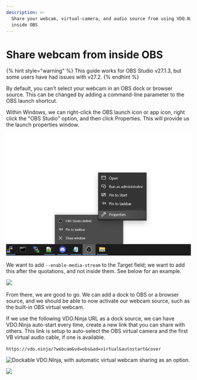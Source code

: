 ```yaml
---
description: >-
  Share your webcam, virtual-camera, and audio source from using VDO.Ninja
  inside OBS
---
```


# Share webcam from inside OBS

{% hint style="warning" %}
This guide works for OBS Studio v27.1.3, but some users have had issues with v27.2. &#x20;
{% endhint %}



By default, you can't select your webcam in an OBS dock or browser source. This can be changed by adding a command-line parameter to the OBS launch shortcut.

Within Windows, we can right-click the OBS launch icon or app icon, right click the "OBS Studio" option, and then click Properties. This will provide us the launch properties window.

![](<../.gitbook/assets/image (103) (1) (1) (1) (1).png>)

We want to add `--enable-media-stream` to the Target field; we want to add this after the quotations, and not inside them. See below for an example.

![](<../.gitbook/assets/image (112).png>)

From there, we are good to go. We can add a dock to OBS or a browser source, and we should be able to now activate our webcam source, such as the built-in OBS virtual webcam.

If we use the following VDO.Ninja URL as a dock source, we can have VDO.Ninja auto-start every time, create a new link that you can share with others. This link is setup to auto-select the OBS virtual camera and the first VB virtual audio cable, if one is available.&#x20;

`https://vdo.ninja/?webcam&vd=obs&ad=virtual&autostart&cover`

![Dockable VDO.NInja, with automatic virtual webcam sharing as an option.](<../.gitbook/assets/image (96) (1).png>)

![](<../.gitbook/assets/image (88).png>)
